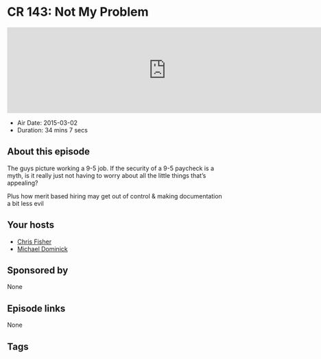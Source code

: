# CR 143: Not My Problem

<iframe src="https://player.fireside.fm/v2/MLf2ZzhC+-JHJtirX?theme=dark" width="740" height="200" frameborder="0" scrolling="no"></iframe>

* Air Date: 2015-03-02
* Duration: 34 mins 7 secs

## About this episode

The guys picture working a 9-5 job. If the security of a 9-5 paycheck is a myth, is it really just not having to worry about all the little things that’s appealing?

Plus how merit based hiring may get out of control & making documentation a bit less evil

## Your hosts
* [Chris Fisher](https://coder.show/hosts/chrislas)
* [Michael Dominick](https://coder.show/hosts/michael)

## Sponsored by

None



## Episode links

None



## Tags

